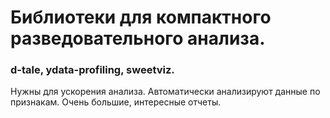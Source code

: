 # Библиотеки для компактного разведовательного анализа.
### d-tale, ydata-profiling, sweetviz.
Нужны для ускорения анализа. Автоматически анализируют данные по признакам. Очень большие, интересные отчеты.
